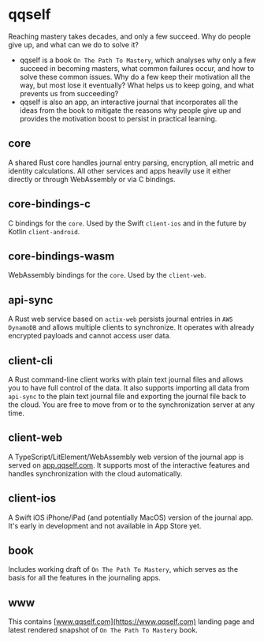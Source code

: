 # qqself

Reaching mastery takes decades, and only a few succeed. Why do people give up, and what can we do to solve it?

- qqself is a book `On The Path To Mastery`, which analyses why only a few succeed in becoming masters, what common failures occur, and how to solve these common issues. Why do a few keep their motivation all the way, but most lose it eventually? What helps us to keep going, and what prevents us from succeeding?
- qqself is also an app, an interactive journal that incorporates all the ideas from the book to mitigate the reasons why people give up and provides the motivation boost to persist in practical learning.

## core
A shared Rust core handles journal entry parsing, encryption, all metric and identity calculations. All other services and apps heavily use it either directly or through WebAssembly or via C bindings.

## core-bindings-c
C bindings for the `core`. Used by the Swift `client-ios` and in the future by Kotlin `client-android`.

## core-bindings-wasm
WebAssembly bindings for the `core`. Used by the `client-web`.

## api-sync
A Rust web service based on `actix-web` persists journal entries in `AWS DynamoDB` and allows multiple clients to synchronize. It operates with already encrypted payloads and cannot access user data.

## client-cli
A Rust command-line client works with plain text journal files and allows you to have full control of the data. It also supports importing all data from `api-sync` to the plain text journal file and exporting the journal file back to the cloud. You are free to move from or to the synchronization server at any time.

## client-web
A TypeScript/LitElement/WebAssembly web version of the journal app is served on [app.qqself.com](https://app.qqself.com). It supports most of the interactive features and handles synchronization with the cloud automatically.

## client-ios
A Swift iOS iPhone/iPad (and potentially MacOS) version of the journal app. It's early in development and not available in App Store yet.

## book
Includes working draft of `On The Path To Mastery`, which serves as the basis for all the features in the journaling apps.

## www
This contains [www.qqself.com](https://www.qqself.com) landing page and latest rendered snapshot of `On The Path To Mastery` book.
